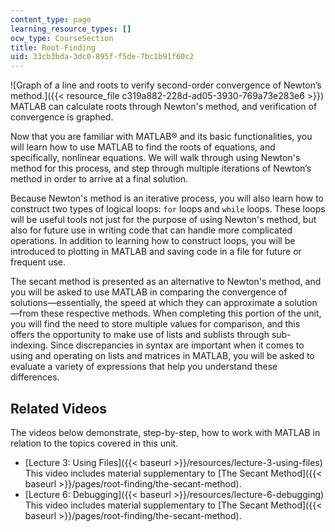 ```yaml
---
content_type: page
learning_resource_types: []
ocw_type: CourseSection
title: Root-Finding
uid: 33cb3bda-3dc0-895f-f5de-7bc1b91f60c2
---
```


![Graph of a line and roots to verify second-order convergence of Newton’s method.]({{< resource_file c319a882-228d-ad05-3930-769a73e283e6 >}})  
MATLAB can calculate roots through Newton's method, and verification of convergence is graphed.

Now that you are familiar with MATLAB® and its basic functionalities, you will learn how to use MATLAB to find the roots of equations, and specifically, nonlinear equations. We will walk through using Newton's method for this process, and step through multiple iterations of Newton’s method in order to arrive at a final solution.

Because Newton's method is an iterative process, you will also learn how to construct two types of logical loops: `for` loops and `while` loops. These loops will be useful tools not just for the purpose of using Newton's method, but also for future use in writing code that can handle more complicated operations. In addition to learning how to construct loops, you will be introduced to plotting in MATLAB and saving code in a file for future or frequent use.

The secant method is presented as an alternative to Newton's method, and you will be asked to use MATLAB in comparing the convergence of solutions—essentially, the speed at which they can approximate a solution—from these respective methods. When completing this portion of the unit, you will find the need to store multiple values for comparison, and this offers the opportunity to make use of lists and sublists through sub-indexing. Since discrepancies in syntax are important when it comes to using and operating on lists and matrices in MATLAB, you will be asked to evaluate a variety of expressions that help you understand these differences.

Related Videos
--------------

The videos below demonstrate, step-by-step, how to work with MATLAB in relation to the topics covered in this unit.

*   [Lecture 3: Using Files]({{< baseurl >}}/resources/lecture-3-using-files)  
    This video includes material supplementary to [The Secant Method]({{< baseurl >}}/pages/root-finding/the-secant-method).
*   [Lecture 6: Debugging]({{< baseurl >}}/resources/lecture-6-debugging)  
    This video includes material supplementary to [The Secant Method]({{< baseurl >}}/pages/root-finding/the-secant-method).